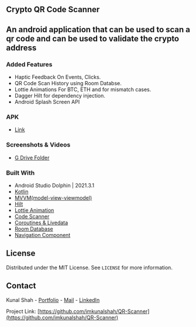 <!--
*** Thanks for checking out the Best-README-Template. If you have a suggestion
*** that would make this better, please fork the repo and create a pull request
*** or simply open an issue with the tag "enhancement".
*** Thanks again! Now go create something AMAZING! :D
***
***
***
*** To avoid retyping too much info. Do a search and replace for the following:
*** github_username, repo_name, twitter_handle, email, project_title, project_description
-->



<!-- PROJECT SHIELDS -->
<!--
*** I'm using markdown "reference style" links for readability.
*** Reference links are enclosed in brackets [ ] instead of parentheses ( ).
*** See the bottom of this document for the declaration of the reference variables
*** for contributors-url, forks-url, etc. This is an optional, concise syntax you may use.
*** https://www.markdownguide.org/basic-syntax/#reference-style-links
-->

<!-- Project Title -->
## Crypto QR Code Scanner

<!-- ABOUT THE PROJECT -->
## An android application that can be used to scan a qr code and can be used to validate the crypto address

### Added Features

* Haptic Feedback On Events, Clicks.
* QR Code Scan History using Room Databse.
* Lottie Animations For BTC, ETH and for mismatch cases.
* Dagger Hilt for dependency injection.
* Android Splash Screen API 

### APK
* [Link](https://drive.google.com/file/d/1p9BJJxodLMlVVUR9ZhAGteok1zwB7dHi/view?usp=sharing)
### Screenshots & Videos 
* [G Drive Folder](https://drive.google.com/drive/folders/17lbPc39z6z2jiu0lGYGuTbk3-hD-QIM_?usp=sharing)

### Built With

* Android Studio Dolphin | 2021.3.1
* [Kotlin](https://kotlinlang.org)
* [MVVM(model-view-viewmodel)](https://developer.android.com/jetpack/guide?gclid=CjwKCAiA24SPBhB0EiwAjBgkhiwuUOPeR-rjf_xEztxxeZfH-dbcw_IVgI99j_wPjBuTmZwGB2lLvxoCxhAQAvD_BwE&gclsrc=aw.ds)
* [Hilt](https://developer.android.com/training/dependency-injection/hilt-android)
* [Lottie Animation](https://github.com/airbnb/lottie-android)
* [Code Scanner](https://github.com/yuriy-budiyev/code-scanner)
* [Coroutines & Livedata](https://developer.android.com/kotlin/coroutines?gclid=CjwKCAiA24SPBhB0EiwAjBgkhsOpqTBp5eV6MKf0W_ifmCfNOWgGL_hCJh3m5A3w7JNhWeis5q8zjhoC2ogQAvD_BwE&gclsrc=aw.ds)
* [Room Database](https://developer.android.com/training/data-storage/room)
* [Navigation Component](https://developer.android.com/guide/navigation/navigation-getting-started)

<!-- LICENSE -->
## License
Distributed under the MIT License. See `LICENSE` for more information.

<!-- CONTACT -->
## Contact

Kunal Shah - [Portfolio](http://bit.ly/kunal-portfolio) - [Mail](mailto:kunal.jack.shah@gmail.com) - [LinkedIn](https://www.linkedin.com/in/kunal-shah-7431a1182/)

Project Link: [https://github.com/imkunalshah/QR-Scanner](https://github.com/imkunalshah/QR-Scanner)
